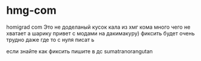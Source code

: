 # hmg-com
homigrad com 
  Это не доделаный кусок кала из хмг кома много чего не хватает а шарику привет с модами на дакимакуру)
фиксить будет очень трудно даже где то с нуля писат ь                   

если знайте как фиксить пишите в дс            sumatranorangutan


